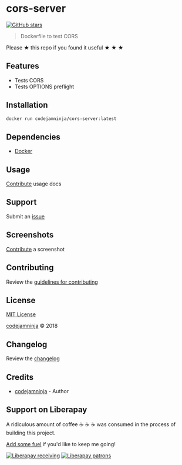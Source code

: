 # cors-server

[![GitHub stars](https://img.shields.io/github/stars/codejamninja/cors-server.svg?style=social&label=Stars)](https://github.com/codejamninja/cors-server)

> Dockerfile to test CORS

Please ★ this repo if you found it useful ★ ★ ★


## Features

* Tests CORS
* Tests OPTIONS preflight


## Installation

```sh
docker run codejamninja/cors-server:latest
```


## Dependencies

* [Docker](https://docker.com)


## Usage

[Contribute](https://github.com/codejamninja/cors-server/blob/master/CONTRIBUTING.md) usage docs


## Support

Submit an [issue](https://github.com/codejamninja/cors-server/issues/new)


## Screenshots

[Contribute](https://github.com/codejamninja/cors-server/blob/master/CONTRIBUTING.md) a screenshot


## Contributing

Review the [guidelines for contributing](https://github.com/codejamninja/cors-server/blob/master/CONTRIBUTING.md)


## License

[MIT License](https://github.com/codejamninja/cors-server/blob/master/LICENSE)

[codejamninja](https://codejam.ninja) © 2018


## Changelog

Review the [changelog](https://github.com/codejamninja/cors-server/blob/master/CHANGELOG.md)


## Credits

* [codejamninja](https://codejam.ninja) - Author


## Support on Liberapay

A ridiculous amount of coffee ☕ ☕ ☕ was consumed in the process of building this project.

[Add some fuel](https://liberapay.com/codejamninja/donate) if you'd like to keep me going!

[![Liberapay receiving](https://img.shields.io/liberapay/receives/codejamninja.svg?style=flat-square)](https://liberapay.com/codejamninja/donate)
[![Liberapay patrons](https://img.shields.io/liberapay/patrons/codejamninja.svg?style=flat-square)](https://liberapay.com/codejamninja/donate)
